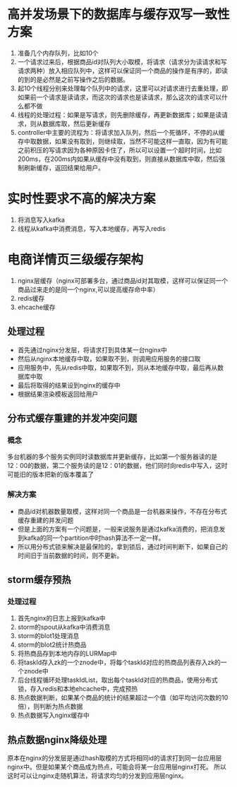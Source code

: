 # 高并发场景下的数据库与缓存双写一致性方案
1. 准备几个内存队列，比如10个
2. 一个请求过来后，根据商品id对队列大小取模，将请求（请求分为读请求和写请求两种）放入相应队列中，这样可以保证同一个商品的操作是有序的，即读的到的是必然是之前写操作之后的数据。
3. 起10个线程分别来处理每个队列中的请求，这里可以对请求进行去重处理，即如果前一个请求是读请求，而这次的请求也是读请求，那么这次的请求可以什么都不做
4. 线程的处理过程：如果是写请求，则先删除缓存，再更新数据库；如果是读请求，则从数据库取，然后更新缓存
5. controller中主要的流程为：将请求加入队列，然后一个死循环，不停的从缓存中取数据，如果没有取到，则继续取，当然不可能这样一直取，因为有可能之前积压的写请求因为各种原因卡住了，所以可以设置一个超时时间，比如200ms，在200ms内如果从缓存中没有取到，则直接从数据库中取，然后强制刷新缓存，返回结果给用户。

# 实时性要求不高的解决方案
1. 将消息写入kafka
2. 线程从kafka中消费消息，写入本地缓存，再写入redis

# 电商详情页三级缓存架构
1. nginx层缓存（nginx可部署多台，通过商品id对其取模，这样可以保证同一个商品过来走的是同一个nginx,可以提高缓存命中率）
2. redis缓存
3. ehcache缓存
## 处理过程
* 首先通过nginx分发层，将请求打到具体某一台nginx中
* 然后从nginx本地缓存中取，如果取不到，则调用应用服务的接口取
* 应用服务中，先从redis中取，如果取不到，则从本地缓存中取，最后再从数据库中取
* 最后将取得的结果设到nginx的缓存中
* 根据结果渲染模板返回给用户

## 分布式缓存重建的并发冲突问题
### 概念
多台机器的多个服务实例同时读数据库并更新缓存，比如第一个服务器读的是12：00的数据，第二个服务读的是12：01的数据，他们同时向redis中写入，这时可能旧的版本把新的版本覆盖了
### 解决方案
* 商品id对机器数量取模，这样对同一个商品是一台机器来操作，不存在分布式缓存重建的并发问题
* 但是上面的方案有一个问题是，一般来说服务是通过kafka消费的，把消息发到kafka的同一个partition中时hash算法不一定一样。
* 所以用分布式锁来解决是最保险的，拿到锁后，通过时间判断下，如果自己的时间旧于当前数据的时间，则不更新。

## storm缓存预热
### 处理过程
1. 首先nginx的日志上报到kafka中
2. storm的spout从kafka中消费消息
3. storm的blot1处理消息
4. storm的blot2统计热商品
5. 将热商品存到本地内存的LURMap中
6. 将taskId存入zk的一个znode中，将每个taskId对应的热商品列表存入zk的一个znode中
7. 后台线程循环处理taskIdList，取出每个taskId对应的热商品，使用分布式锁，存入redis和本地ehcache中，完成预热
8. 热点数据判断，如果某个商品的统计的结果超过一个值（如平均访问次数的10倍），则判断为热点数据
9. 热点数据写入nginx缓存中

## 热点数据nginx降级处理
原本在nginx的分发层是通过hash取模的方式将相同id的请求打到同一台应用层nginx中。但是如果某个商品成为热点，可能会将某一台应用层nginx打死。
所以这时可以让nginx走随机算法，将请求均匀的分发到应用层nginx。